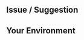 <!--- Provide a general summary of the issue in the Title above -->

## Issue / Suggestion
<!--- If you're describing a bug, tell us what error you are experiencing -->
<!--- Tell us which command you entered inside yewtube that caused the bug so that we can recreate the problem on our end to analyse problem -->
<!--- If you're suggesting a change/improvement, tell us how it should work -->

## Your Environment
<!--- Include as many relevant details about the environment you experienced the bug in -->
<!--- Run "mpsyt --version" and post your version information here --->
<!-- What version of the OS are you running, any other  -->
<!-- What music player are you using with mps-youtube, version? -->
